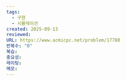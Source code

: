 ```yaml
---
tags:
  - 구현
  - 시뮬레이션
created: 2025-09-13
reviewed:
URL: https://www.acmicpc.net/problem/17780
반복수: "0"
복습:
중요성:
레이팅:
메모:
---
```

